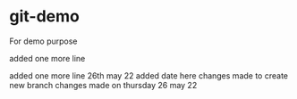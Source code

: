 # git-demo
For demo purpose


added one more line

added one more line
26th may 22 added date here
changes made to create new branch
changes made on thursday 26 may 22
